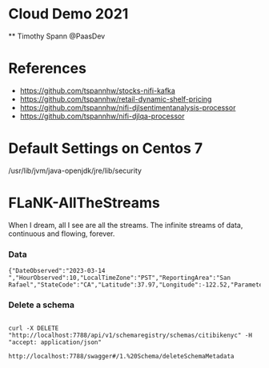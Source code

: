 # Cloud Demo 2021 

** Timothy Spann @PaasDev

# References

* https://github.com/tspannhw/stocks-nifi-kafka
* https://github.com/tspannhw/retail-dynamic-shelf-pricing
* https://github.com/tspannhw/nifi-djlsentimentanalysis-processor
* https://github.com/tspannhw/nifi-djlqa-processor

# Default Settings on Centos 7

/usr/lib/jvm/java-openjdk/jre/lib/security


# FLaNK-AllTheStreams
When I dream, all I see are all the streams.   The infinite streams of data, continuous and flowing, forever.



### Data

````
{"DateObserved":"2023-03-14 ","HourObserved":10,"LocalTimeZone":"PST","ReportingArea":"San Rafael","StateCode":"CA","Latitude":37.97,"Longitude":-122.52,"ParameterName":"O3","AQI":23}

````


### Delete a schema


````

curl -X DELETE "http://localhost:7788/api/v1/schemaregistry/schemas/citibikenyc" -H "accept: application/json"

http://localhost:7788/swagger#/1.%20Schema/deleteSchemaMetadata
````



